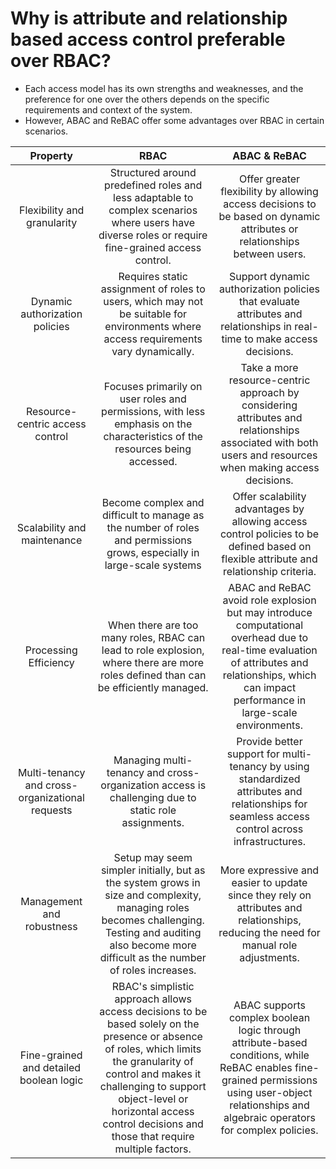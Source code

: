 # Why is attribute and relationship based access control preferable over RBAC?

* Each access model has its own strengths and weaknesses, and the preference for one over the others depends on the specific requirements and context of the system.
* However, ABAC and ReBAC offer some advantages over RBAC in certain scenarios.

|Property|RBAC|ABAC & ReBAC|
|:--:|:--:|:--:|
|Flexibility and granularity|Structured around predefined roles and less adaptable to complex scenarios where users have diverse roles or require fine-grained access control.|Offer greater flexibility by allowing access decisions to be based on dynamic attributes or relationships between users.|
|Dynamic authorization policies|Requires static assignment of roles to users, which may not be suitable for environments where access requirements vary dynamically.|Support dynamic authorization policies that evaluate attributes and relationships in real-time to make access decisions.|
|Resource-centric access control|Focuses primarily on user roles and permissions, with less emphasis on the characteristics of the resources being accessed.|Take a more resource-centric approach by considering attributes and relationships associated with both users and resources when making access decisions.|
|Scalability and maintenance|Become complex and difficult to manage as the number of roles and permissions grows, especially in large-scale systems |Offer scalability advantages by allowing access control policies to be defined based on flexible attribute and relationship criteria.|
|Processing Efficiency|When there are too many roles, RBAC can lead to role explosion, where there are more roles defined than can be efficiently managed.|ABAC and ReBAC avoid role explosion but may introduce computational overhead due to real-time evaluation of attributes and relationships, which can impact performance in large-scale environments.|
|Multi-tenancy and cross-organizational requests|Managing multi-tenancy and cross-organization access is challenging due to static role assignments.|Provide better support for multi-tenancy by using standardized attributes and relationships for seamless access control across infrastructures.|
|Management and robustness|Setup may seem simpler initially, but as the system grows in size and complexity, managing roles becomes challenging. Testing and auditing also become more difficult as the number of roles increases.|More expressive and easier to update since they rely on attributes and relationships, reducing the need for manual role adjustments.|
|Fine-grained and detailed boolean logic|RBAC's simplistic approach allows access decisions to be based solely on the presence or absence of roles, which limits the granularity of control and makes it challenging to support object-level or horizontal access control decisions and those that require multiple factors.|ABAC supports complex boolean logic through attribute-based conditions, while ReBAC enables fine-grained permissions using user-object relationships and algebraic operators for complex policies.|
